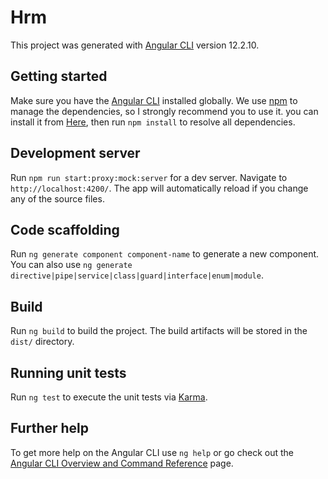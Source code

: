 # Hrm

This project was generated with [Angular CLI](https://github.com/angular/angular-cli) version 12.2.10.

## Getting started

Make sure you have the [Angular CLI](https://angular.io/cli) installed globally. We use [npm](https://docs.npmjs.com) to manage the dependencies, so I strongly recommend you to use it. you can install it from [Here](https://docs.npmjs.com/cli/v6/commands/npm-install), then run `npm install` to resolve all dependencies.

## Development server

Run `npm run start:proxy:mock:server` for a dev server. Navigate to `http://localhost:4200/`. The app will automatically reload if you change any of the source files.

## Code scaffolding

Run `ng generate component component-name` to generate a new component. You can also use `ng generate directive|pipe|service|class|guard|interface|enum|module`.

## Build

Run `ng build` to build the project. The build artifacts will be stored in the `dist/` directory.

## Running unit tests

Run `ng test` to execute the unit tests via [Karma](https://karma-runner.github.io).

## Further help

To get more help on the Angular CLI use `ng help` or go check out the [Angular CLI Overview and Command Reference](https://angular.io/cli) page.
